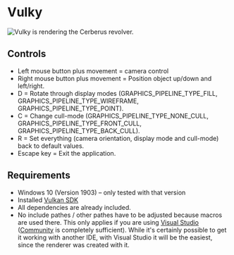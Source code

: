 # Vulky
![Vulky is rendering the Cerberus revolver.](https://user-images.githubusercontent.com/18394014/68080611-78ff5d00-fdff-11e9-9077-632b2aceb000.png)
## Controls
- Left mouse button plus movement = camera control
- Right mouse button plus movement = Position object up/down and left/right.
- D = Rotate through display modes (GRAPHICS_PIPELINE_TYPE_FILL, GRAPHICS_PIPELINE_TYPE_WIREFRAME, GRAPHICS_PIPELINE_TYPE_POINT).
- C = Change cull-mode (GRAPHICS_PIPELINE_TYPE_NONE_CULL, GRAPHICS_PIPELINE_TYPE_FRONT_CULL, GRAPHICS_PIPELINE_TYPE_BACK_CULL).
- R = Set everything (camera orientation, display mode and cull-mode) back to default values.
- Escape key = Exit the application.
## Requirements
- Windows 10 (Version 1903) – only tested with that version
- Installed [Vulkan SDK](https://www.lunarg.com/vulkan-sdk/)
- All dependencies are already included.
- No include pathes / other pathes have to be adjusted because macros are used there. This only applies if you are using [Visual Studio](https://visualstudio.microsoft.com/vs/) ([Community](https://visualstudio.microsoft.com/vs/community/) is completely sufficient). While it's certainly possible to get it working with another IDE, with Visual Studio it will be the easiest, since the renderer was created with it.
